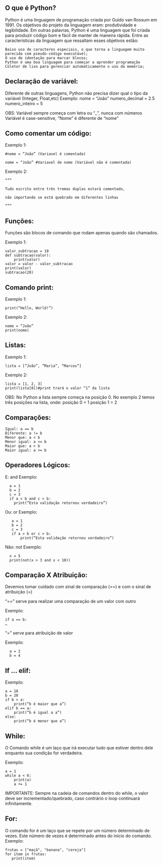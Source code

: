 ## O que é Python?

Python é uma linguagem de programação criada por Guido van Rossum em 1991. Os objetivos do projeto da linguagem eram: produtividade e legibilidade. Em outras palavras, Python é uma linguagem que foi criada para produzir código bom e fácil de manter de maneira rápida. Entre as características da linguagem que ressaltam esses objetivos estão:

    Baixo uso de caracteres especiais, o que torna a linguagem muito parecida com pseudo-código executável;
    O uso de identação para marcar blocos;
    Python é uma boa linguagem para começar a aprender programação
    Coletor de lixo para gerenciar automaticamente o uso da memória;

## Declaração de variável:

Diferente de outras linguagens, Python não precisa dizer qual o tipo da variável (Integer, Float,etc)
Exemplo:
    nome = “João”
    numero_decimal = 2.5
    numero_inteiro = 5

OBS:
    Variável sempre começa com letra ou “_”, nunca com números
    Variável é case-sensitive, “Nome” é diferente de “nome”

## Como comentar um código:

Exemplo 1:

    #nome = “João” (Variavel é comentada)

    nome = “João” #Variavel de nome (Variável não é comentada)

Exemplo 2:

    “””

    Tudo escrito entre três tremas duplas estará comentado,

    não importando se está quebrado em diferentes linhas

    ”””


## Funções:

Funções são blocos de comando que rodam apenas quando são chamados.

Exemplo 1:
   
    valor_subtracao = 10
    def subtracao(valor):
        print(valor)
    valor = valor - valor_subtracao
    print(valor)    
    subtracao(20)

## Comando print:
Exemplo 1:


    print(“Hello, World!”)

Exemplo 2:

    nome = “João”
    print(nome)

## Listas:
Exemplo 1:

    lista = [“João”, “Maria”, “Marcos”]

Exemplo 2:

    lista = [1, 2, 3]
    print(lista[0])#print trará o valor “1” da lista

OBS:
No Python a lista sempre começa na posição 0. No exemplo 2 temos três posições na lista, onde:
posição 0 = 1
posição 1 = 2

## Comparações:

    Igual: a == b
    Diferente: a != b
    Menor que: a < b
    Menor igual: a <= b
    Maior que: a > b
    Maior igual: a >= b
    
## Operadores Lógicos:
E: and
Exemplo:

      a = 1
      b = 2
      c = 3
      if a < b and c > b:
        print(“Esta validação retornou verdadeiro”)

Ou: or
Exemplo:

       a = 1
       b = 2
       c = 3
       if a > b or c > b:
           print(“Esta validação retornou verdadeiro”)

Não: not
Exemplo:

      x = 5
      print(not(x > 3 and x < 10))

## Comparação X Atribuição:

Devemos tomar cuidado com sinal de comparação (==) e com o sinal de atribuição (=)

“==” serve para realizar uma comparação de um valor com outro

Exemplo: 

    if a == b:
    …

“=” serve para atribuição de valor

Exemplo:

      a = 2
      b = 4

## If … elif:

Exemplo:

    a = 10
    b = 20
    if b > a:
        print(“b é maior que a”)
    elif b == a:
        print(“b é igual a a”)
    else:
        print(“b é menor que a”)

## While:

O Comando while é um laço que irá executar tudo que estiver dentro dele enquanto sua condição for verdadeira.

Exemplo: 

    a = 1
    while a < 6:
        print(a)
        a += 1

IMPORTANTE: Sempre na cadeia de comandos dentro do while, o valor deve ser incrementado/quebrado, caso contrário o loop continuará infinitamente.

## For:
O comando for é um laço que se repete por um número determinado de vezes. Este número de vezes é determinado antes do início do comando.
Exemplo:

    frutas = ["maçã", "banana", "cereja"]
    for item in frutas:
       print(item)


